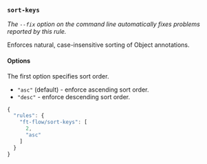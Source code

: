 ### `sort-keys`

_The `--fix` option on the command line automatically fixes problems reported by this rule._

Enforces natural, case-insensitive sorting of Object annotations.

#### Options

The first option specifies sort order.

* `"asc"` (default) - enforce ascending sort order.
* `"desc"` - enforce descending sort order.

```js
{
  "rules": {
    "ft-flow/sort-keys": [
      2,
      "asc"
    ]
  }
}
```

<!-- assertions sortKeys -->
